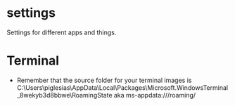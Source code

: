 # settings
Settings for different apps and things.

# Terminal
- Remember that the source folder for your terminal images is C:\Users\piglesias\AppData\Local\Packages\Microsoft.WindowsTerminal_8wekyb3d8bbwe\RoamingState aka ms-appdata:///roaming/

